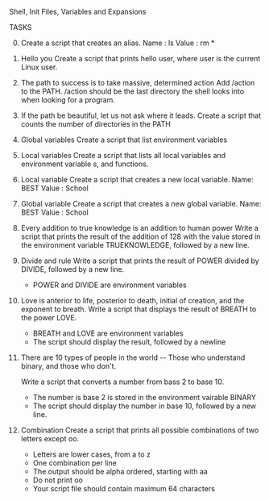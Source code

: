 Shell, Init Files, Variables and Expansions

TASKS

0. <o>
   Create a script that creates an alias.
   Name : ls
   Value : rm *

1. Hello you
   Create a script that prints hello user, where user is the current Linux   user.

2. The path to success is to take massive, determined action
   Add /action to the PATH. /action should be the last directory the shell   looks into when looking for a program.

3. If the path be beautiful, let us not ask where it leads.
   Create a script that counts the number of directories in the PATH

4. Global variables
   Create a script that list environment variables

5. Local variables
   Create a script that lists all local variables and environment variable   s, and functions.

6. Local variable
   Create a script that creates a new local variable.
   Name: BEST
   Value : School

7. Global variable
   Create a script that creates a new global variable.
   Name: BEST
   Value : School

8. Every addition to true knowledge is an addition to human power
   Write a script that prints the result of the addition of 128 with the
   value stored in the environment variable TRUEKNOWLEDGE, followed by 
   a new line.

9. Divide and rule
   Write a script that prints the result of POWER divided by DIVIDE, 
   followed by a new line.
   * POWER and DIVIDE are environment variables

10. Love is anterior to life, posterior to death, initial of creation,
    and the exponent to breath.
    Write a script that displays the result of BREATH to the power LOVE.
    * BREATH and LOVE are environment variables
    * The script should display the result, followed by a newline

11. There are 10 types of people in the world -- Those who understand 
    binary, and those who don't.

    Write a script that converts a number from bass 2 to base 10.
    * The number is base 2 is stored in the environment vairable BINARY
    * The script should display the number in base 10, followed by a new
     line.

12. Combination
    Create a script that prints all possible combinations of two letters
    except oo.
    * Letters are lower cases, from a to z
    * One combination per line
    * The output should be alpha ordered, starting with aa
    * Do not print oo
    * Your script file should contain maximum 64 characters
